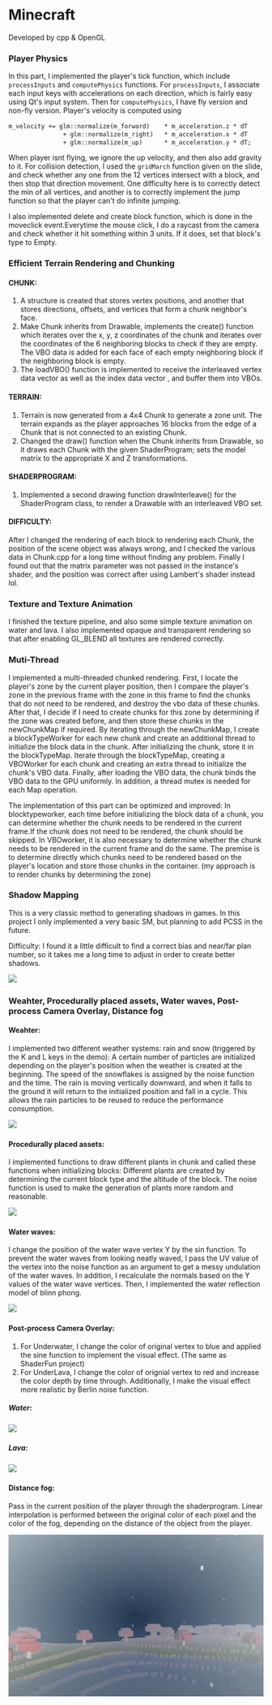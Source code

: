 # Minecraft
Developed by cpp &amp; OpenGL

### Player Physics

In this part, I implemented the player's tick function, which include ```processInputs``` and ```computePhysics``` functions. For ```processInputs```, I associate each input keys with  accelerations on each direction, which is fairly easy using Qt's input system. Then for ```computePhysics```, I have fly version and non-fly version. Player's velocity is computed using 

```
m_velocity += glm::normalize(m_forward)    * m_acceleration.z * dT
               + glm::normalize(m_right)   * m_acceleration.x * dT
               + glm::normalize(m_up)      * m_acceleration.y * dT;
``` 
When player isnt flying, we ignore the up velocity, and then also add gravity to it. For collision detection, I used the ```gridMarch``` function given on the slide, and check whether any one from the 12 vertices intersect with a block, and then stop that direction movement. One difficulty here is to correctly detect the min of all vertices, and another is to correctly implement the jump function so that the player can't do infinite jumping.

I also implemented delete and create block function, which is done in the moveclick event.Everytime the mouse click, I do a raycast from the camera and check whether it hit something within 3 units. If it does, set that block's type to Empty.

### Efficient Terrain Rendering and Chunking
#### CHUNK:
1. A structure is created that stores vertex positions, and another that stores directions, offsets, and vertices that form a chunk neighbor's face.
2. Make Chunk inherits from Drawable, implements the create() function which iterates over the x, y, z coordinates of the chunk and iterates over the coordinates of the 6 neighboring blocks to check if they are empty. The VBO data is added for each face of each empty neighboring block if the neighboring block is empty.
3. The loadVBO() function is implemented to receive the interleaved vertex data vector as well as the index data vector , and buffer them into VBOs.

#### TERRAIN:
1. Terrain is now generated from a 4x4 Chunk to generate a zone unit. The terrain expands as the player approaches 16 blocks from the edge of a Chunk that is not connected to an existing Chunk.
2. Changed the draw() function when the Chunk inherits from Drawable, so it draws each Chunk with the given ShaderProgram; sets the model matrix to the appropriate X and Z transformations.

#### SHADERPROGRAM:
1. Implemented a second drawing function drawInterleave() for the ShaderProgram class, to render a Drawable with an interleaved VBO set.

#### DIFFICULTY:
After I changed the rendering of each block to rendering each Chunk, the position of the scene object was always wrong, and I checked the various data in Chunk.cpp for a long time without finding any problem. Finally I found out that the matrix parameter was not passed in the instance's shader, and the position was correct after using Lambert's shader instead lol.

### Texture and Texture Animation

I finished the texture pipeline, and also some simple texture animation on water and lava. I also implemented opaque and transparent rendering so that after enabling GL_BLEND all textures are rendered correctly.

### Muti-Thread

I implemented a multi-threaded chunked rendering. First, I locate the player's zone by the current player position, then I compare the player's zone in the previous frame with the zone in this frame to find the chunks that do not need to be rendered, and destroy the vbo data of these chunks. After that, I decide if I need to create chunks for this zone by determining if the zone was created before, and then store these chunks in the newChunkMap if required. By iterating through the newChunkMap, I create a blockTypeWorker for each new chunk and create an additional thread to initialize the block data in the chunk. After initializing the chunk, store it in the blockTypeMap. Iterate through the blockTypeMap, creating a VBOWorker for each chunk and creating an extra thread to initialize the chunk's VBO data. Finally, after loading the VBO data, the chunk binds the VBO data to the GPU uniformly. In addition, a thread mutex is needed for each Map operation.

The implementation of this part can be optimized and improved: In blocktypeworker, each time before initializing the block data of a chunk, you can determine whether the chunk needs to be rendered in the current frame.If the chunk does not need to be rendered, the chunk should be skipped. In VBOworker, it is also necessary to determine whether the chunk needs to be rendered in the current frame and do the same. The premise is to determine directly which chunks need to be rendered based on the player's location and store those chunks in the container. (my approach is to render chunks by determining the zone)


### Shadow Mapping

This is a very classic method to generating shadows in games. In this project I only implemented a very basic SM, but planning to add PCSS in the future.

Difficulty:
I found it a little difficult to find a correct bias and near/far plan number, so it takes me a long time to adjust in order to create better shadows.

![](screenshot1.gif)

### Weahter, Procedurally placed assets, Water waves, Post-process Camera Overlay, Distance fog

#### Weahter:

I implemented two different weather systems: rain and snow (triggered by the K and L keys in the demo): A certain number of particles are initialized depending on the player's position when the weather is created at the beginning. The speed of the snowflakes is assigned by the noise function and the time. The rain is moving vertically downward, and when it falls to the ground it will return to the initialized position and fall in a cycle. This allows the rain particles to be reused to reduce the performance consumption.

![](screenshot6.gif)

#### Procedurally placed assets:

I implemented functions to draw different plants in chunk and called these functions when initializing blocks: Different plants are created by determining the current block type and the altitude of the block. The noise function is used to make the generation of plants more random and reasonable.

![](screenshot2.gif)

#### Water waves:

I change the position of the water wave vertex Y by the sin function. To prevent the water waves from looking neatly waved, I pass the UV value of the vertex into the noise function as an argument to get a messy undulation of the water waves. In addition, I recalculate the normals based on the Y values of the water wave vertices. Then, I implemented the water reflection model of blinn phong.

![](screenshot3.gif)

#### Post-process Camera Overlay:

1. For Underwater, I change the color of original vertex to blue and applied the sine function to implement the visual effect. (The same as ShaderFun project)
2. For UnderLava, I change the color of orignial vertex to red and increase the color depth by time through. Additionally, I make the visual effect more realistic by Berlin noise function.

##### **Water:**

![](screenshot4.gif)

##### **Lava:**

![](screenshot5.gif)

#### Distance fog:

Pass in the current position of the player through the shaderprogram. Linear interpolation is performed between the original color of each pixel and the color of the fog, depending on the distance of the object from the player.

![](screenshot7.png)